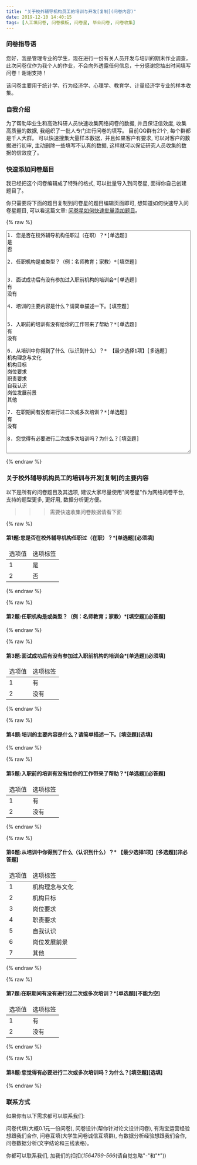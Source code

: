 ```yaml
---
title: "关于校外辅导机构员工的培训与开发[复制](问卷内容)"
date: 2019-12-10 14:40:15
tags: [人工填问卷, 问卷模板, 问卷星, 毕业问卷, 问卷收集]
---
```


### 问卷指导语

您好，我是管理专业的学生，现在进行一份有关人员开发与培训的期末作业调查，此次问卷仅作为我个人的作业，不会向外透露任何信息，十分感谢您抽出时间填写问卷！谢谢支持！

该问卷主要用于统计学、行为经济学、心理学、教育学、计量经济学专业的样本收集。

<!-- more -->


### 自我介绍

为了帮助毕业生和高效科研人员快速收集网络问卷的数据, 并且保证信效度, 收集高质量的数据, 我组织了一批人专门进行问卷的填写。
目前QQ群有21个, 每个群都是千人大群。 可以快速搜集大量样本数据，并且如果客户有要求, 可以对客户的数据进行初审, 
主动删除一些填写不认真的数据, 这样就可以保证研究人员收集的数据的信效度了。



### 快速添加问卷题目

我已经把这个问卷编辑成了特殊的格式, 可以批量导入到问卷星, 面得你自己创建题目了。

你只需要将下面的题目复制到问卷星的题目编辑页面即可, 想知道如何快速导入问卷星题目, 可以看这篇文章: [问卷星如何快速批量添加题目](https://mlln.cn/2019/06/01/%E9%97%AE%E5%8D%B7%E6%98%9F%E5%A6%82%E4%BD%95%E5%BF%AB%E9%80%9F%E6%B7%BB%E5%8A%A0%E6%89%B9%E9%87%8F%E9%A2%98%E7%9B%AE/index.html)。

{% raw %}
<textarea rows="40" style="width: 100%;">1. 您是否在校外辅导机构任职过（在职）？*[单选题]
是
否

2. 任职机构是或类型？（例：名师教育；家教）*[填空题]


3. 面试成功后有没有参加过入职前机构的培训会*[单选题]
有
没有

4. 培训的主要内容是什么？请简单描述一下。[填空题]


5. 入职前的培训有没有给你的工作带来了帮助？*[单选题]
有
没有

6. 从培训中你得到了什么（认识到什么）？* 【最少选择1项】[多选题]
机构理念与文化
机构目标
岗位要求
职责要求
自我认识
岗位发展前景
其他

7. 在职期间有没有进行过二次或多次培训？*[单选题]
有
没有

8. 您觉得有必要进行二次或多次培训吗？为什么？[填空题]
</textarea>
{% endraw %}

### 关于校外辅导机构员工的培训与开发[复制]的主要内容

以下是所有的问卷题目及其选项, 建议大家尽量使用"问卷星"作为网络问卷平台, 支持的题型更多, 更好用, 数据分析更方便。

>>> 需要快速收集问卷数据请看下面


{% raw %}
<div class="qitem">
<h4>第1题:您是否在校外辅导机构任职过（在职）？*[单选题][必须填]</h4>

<table class="table">
<thead>
<tr><td>选项值</td><td>选项标签</td></tr>
</thead>
<tbody>
<tr><td>1</td><td>是</td></tr>
<tr><td>2</td><td>否</td></tr>
</tbody>
</table>

</div>
{% endraw %}


{% raw %}
<div class="qitem">
<h4>第2题:任职机构是或类型？（例：名师教育；家教）*[填空题][必答题]</h4>

</div>
{% endraw %}


{% raw %}
<div class="qitem">
<h4>第3题:面试成功后有没有参加过入职前机构的培训会*[单选题][必须填]</h4>

<table class="table">
<thead>
<tr><td>选项值</td><td>选项标签</td></tr>
</thead>
<tbody>
<tr><td>1</td><td>有</td></tr>
<tr><td>2</td><td>没有</td></tr>
</tbody>
</table>

</div>
{% endraw %}


{% raw %}
<div class="qitem">
<h4>第4题:培训的主要内容是什么？请简单描述一下。[填空题][选填]</h4>

</div>
{% endraw %}


{% raw %}
<div class="qitem">
<h4>第5题:入职前的培训有没有给你的工作带来了帮助？*[单选题][必答题]</h4>

<table class="table">
<thead>
<tr><td>选项值</td><td>选项标签</td></tr>
</thead>
<tbody>
<tr><td>1</td><td>有</td></tr>
<tr><td>2</td><td>没有</td></tr>
</tbody>
</table>

</div>
{% endraw %}


{% raw %}
<div class="qitem">
<h4>第6题:从培训中你得到了什么（认识到什么）？* 【最少选择1项】[多选题][非必答题]</h4>

<table class="table">
<thead>
<tr><td>选项值</td><td>选项标签</td></tr>
</thead>
<tbody>
<tr><td>1</td><td>机构理念与文化</td></tr>
<tr><td>2</td><td>机构目标</td></tr>
<tr><td>3</td><td>岗位要求</td></tr>
<tr><td>4</td><td>职责要求</td></tr>
<tr><td>5</td><td>自我认识</td></tr>
<tr><td>6</td><td>岗位发展前景</td></tr>
<tr><td>7</td><td>其他</td></tr>
</tbody>
</table>

</div>
{% endraw %}


{% raw %}
<div class="qitem">
<h4>第7题:在职期间有没有进行过二次或多次培训？*[单选题][不能为空]</h4>

<table class="table">
<thead>
<tr><td>选项值</td><td>选项标签</td></tr>
</thead>
<tbody>
<tr><td>1</td><td>有</td></tr>
<tr><td>2</td><td>没有</td></tr>
</tbody>
</table>

</div>
{% endraw %}


{% raw %}
<div class="qitem">
<h4>第8题:您觉得有必要进行二次或多次培训吗？为什么？[填空题][选填]</h4>

</div>
{% endraw %}



<!-- ---
title: 心理教育医学的问卷免费下载
date: 2019-05-23 08:59:15
tags: [问卷星, 问卷网, 问卷下载, 问卷互填, 问卷设计, 问卷模板, 毕业问卷, 问卷数据分析, 问卷代填, ]
--- -->

### 联系方式
 
如果你有以下需求都可以联系我们:

问卷代填(大概0.1元一份问卷), 问卷设计(帮你针对论文设计问卷), 有淘宝运营经验想跟我们合作, 问卷互填(大学生问卷诚信互填群), 有数据分析经验想跟我们合作, 问卷数据分析(文字结论和三线表格)。

你都可以联系我们, 加我们的扣扣(*1564799-566*(请自觉忽略"-"和"*"))
